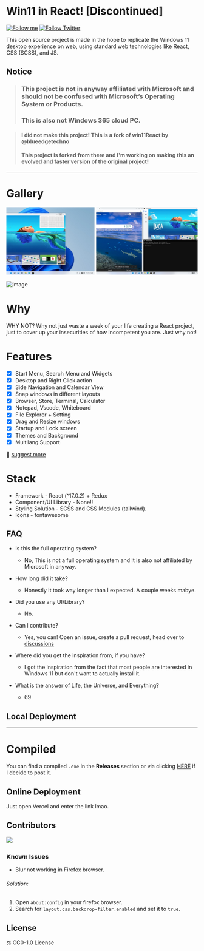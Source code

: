 # Win11 in React! [Discontinued]

[![Follow me](https://img.shields.io/github/followers/ImKTKota?label=follow%20me&style=social)](https://github.com/ImKTKota)
[![Follow Twitter](https://img.shields.io/twitter/follow/ImKTKota?label=Follow%20me&style=social)](https://twitter.com/ImKTKota)





This open source project is made in the hope to replicate the Windows 11 desktop experience on web, using standard web technologies like React, CSS (SCSS), and JS.

## Notice
>### This project is **not in anyway affiliated with Microsoft** and **should not be confused with Microsoft’s Operating System** or Products.
>### This is also not Windows 365 cloud PC.


>#### I did not make this project! This is a fork of win11React by @blueedgetechno
>#### This project is forked from there and I'm working on making this an evolved and faster version of the original project!




------------




# Gallery



![pic1](./public/img/gallery2.jpg)

![image](https://user-images.githubusercontent.com/89068816/154832942-b3e435dd-5fe4-4bc1-a9be-34262698625d.png)

# Why

WHY NOT? Why not just waste a week of your life creating a React project, just to cover up your insecurities of how incompetent you are. Just why not!

# Features
- [x] Start Menu, Search Menu and Widgets
- [x] Desktop and Right Click action
- [x] Side Navigation and Calendar View
- [x] Snap windows in different layouts
- [x] Browser, Store, Terminal, Calculator
- [x] Notepad, Vscode, Whiteboard
- [x] File Explorer + Setting
- [x] Drag and Resize windows
- [x] Startup and Lock screen
- [x] Themes and Background
- [x] Multilang Support

📑 [suggest more](https://github.com/ImKTKota/Windows11React/issues/new/choose)

# Stack

- Framework - React (^17.0.2) + Redux
- Component/UI Library - None!!
- Styling Solution - SCSS and CSS Modules (tailwind).
- Icons - fontawesome

## FAQ

- Is this the full operating system?
  - No, This is not a full operating system and It is also not affiliated by Microsoft in anyway.

- How long did it take? 
  - Honestly It took way longer than I expected. A couple weeks mabye.


- Did you use any UI/Library?
  - No.


- Can I contribute?
  - Yes, you can! Open an issue, create a pull request, head over to [discussions](https://github.com/ImKTKota/Windows11React/discussions) 


- Where did you get the inspiration from, if you have?
  - I got the inspiration from the fact that most people are interested in Windows 11 but don't want to actually install it.


- What is the answer of Life, the Universe, and Everything?
  - 69

  
## Local Deployment






--------------------------------------------------------------------------------------------------------

# Compiled

You can find a compiled `.exe` in the **Releases** section or via clicking [HERE](https://github.com/ImKTKota/Windows11React/releases) if I decide to post it.




## Online Deployment

Just open Vercel and enter the link lmao.


## Contributors
<a href="https://github.com/ImKTKota/Windows11React/graphs/contributors">
  <img src="https://contrib.rocks/image?repo=ImKTKota/Windows11React" />
</a>

### Known Issues

- Blur not working in Firefox browser.

###### Solution:

1. Open `about:config` in your firefox browser.
2. Search for `layout.css.backdrop-filter.enabled` and set it to `true`.

## License

⚖️ CC0-1.0 License
